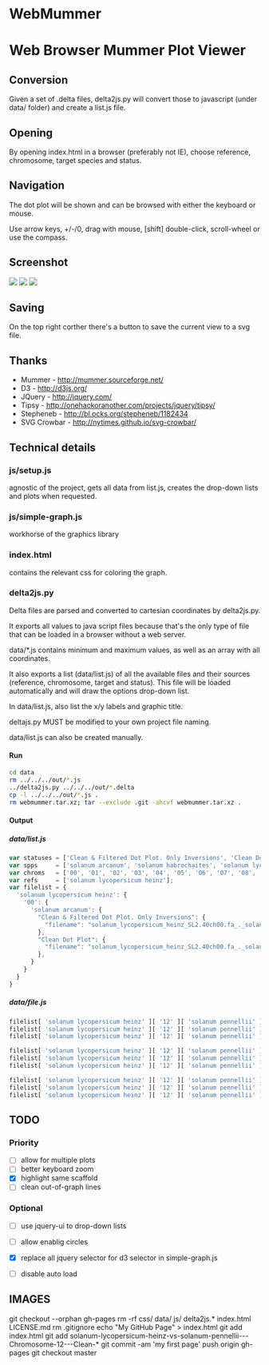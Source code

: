 WebMummer
=========
Web Browser Mummer Plot Viewer
==============================

Conversion
------------
Given a set of .delta files, delta2js.py will convert those to javascript (under data/ folder) and create a list.js file.

Opening
-------
By opening index.html in a browser (preferably not IE), choose reference, chromosome, target species and status.

Navigation
-----------
The dot plot will be shown and can be browsed with either the keyboard or mouse.

Use arrow keys, +/-/0, drag with mouse, [shift] double-click, scroll-wheel or use the compass.

Screenshot
-------------
<img src="https://raw.github.com/sauloal/webmummer/master/Screenshot.png"/>
<img src="http://sauloal.github.io/webmummer/solanum-lycopersicum-heinz-vs-solanum-pennellii---Chromosome-12---Clean-Dot-Plot.svg"/>
<img src="http://sauloal.github.io/webmummer/solanum-lycopersicum-heinz-vs-solanum-pennellii---Chromosome-12---Clean---Filtered-Dot-Plot--Only-Inversions.svg"/>


Saving
-------
On the top right corther there's a button to save the current view to a svg file.

Thanks
-------
* Mummer      - http://mummer.sourceforge.net/
* D3          - http://d3js.org/
* JQuery      - http://jquery.com/
* Tipsy       - http://onehackoranother.com/projects/jquery/tipsy/
* Stepheneb   - http://bl.ocks.org/stepheneb/1182434
* SVG Crowbar - http://nytimes.github.io/svg-crowbar/

Technical details
-------------------
### js/setup.js
agnostic of the project, gets all data from list.js, creates the drop-down lists and plots when requested.

### js/simple-graph.js
workhorse of the graphics library

### index.html
contains the relevant css for coloring the graph.

### delta2js.py
Delta files are parsed and converted to cartesian coordinates by delta2js.py.

It exports all values to java script files because that's the only type of file that can be loaded in a browser without a web server.

data/*.js contains minimum and maximum values, as well as an array with all coordinates.

It also exports a list (data/list.js) of all the available files and their sources (reference, chromosome, target and status). This file will be loaded automatically and will draw the options drop-down list.

In data/list.js, also list the x/y labels and graphic title.

deltajs.py MUST be modified to your own project file naming.

data/list.js can also be created manually.

#### Run
``` bash
cd data
rm ../../../out/*.js
../delta2js.py ../../../out/*.delta
cp -l ../../../out/*.js .
rm webmummer.tar.xz; tar --exclude .git -ahcvf webmummer.tar.xz .
```

#### Output
##### data/list.js
``` javascript
var statuses = ['Clean & Filtered Dot Plot. Only Inversions', 'Clean Dot Plot'];
var spps     = ['solanum arcanum', 'solanum habrochaites', 'solanum lycopersicum heinz denovo', 'solanum pennellii'];
var chroms   = ['00', '01', '02', '03', '04', '05', '06', '07', '08', '09', '10', '11', '12'];
var refs     = ['solanum lycopersicum heinz'];
var filelist = {
  'solanum lycopersicum heinz': {
    '00': {
      'solanum arcanum': {
        "Clean & Filtered Dot Plot. Only Inversions": {
          "filename": "solanum_lycopersicum_heinz_SL2.40ch00.fa_._solanum_arcanum_scaffold_final.assembly.fasta.delta.q.delta.filter.invertions.delta.js"
        },
        "Clean Dot Plot": {
          "filename": "solanum_lycopersicum_heinz_SL2.40ch00.fa_._solanum_arcanum_scaffold_final.assembly.fasta.delta.q.delta.js"
        },
      }
    }
  }
}
```

##### data/file.js
``` javascript
filelist[ 'solanum lycopersicum heinz' ][ '12' ][ 'solanum pennellii' ][ 'Clean Dot Plot' ][ 'title'  ] = 'solanum lycopersicum heinz vs solanum pennellii - Chromosome 12 - Clean Dot Plot';
filelist[ 'solanum lycopersicum heinz' ][ '12' ][ 'solanum pennellii' ][ 'Clean Dot Plot' ][ 'xlabel' ] = 'solanum lycopersicum heinz Chromosome 12';
filelist[ 'solanum lycopersicum heinz' ][ '12' ][ 'solanum pennellii' ][ 'Clean Dot Plot' ][ 'ylabel' ] = 'solanum pennellii';

filelist[ 'solanum lycopersicum heinz' ][ '12' ][ 'solanum pennellii' ][ 'Clean Dot Plot' ][ 'points' ] = [3159,3057,8585,8485,0,0,96.19];
filelist[ 'solanum lycopersicum heinz' ][ '12' ][ 'solanum pennellii' ][ 'Clean Dot Plot' ][ 'xmin' ]  =         3159;
filelist[ 'solanum lycopersicum heinz' ][ '12' ][ 'solanum pennellii' ][ 'Clean Dot Plot' ][ 'xmax' ]  =     65485119;

filelist[ 'solanum lycopersicum heinz' ][ '12' ][ 'solanum pennellii' ][ 'Clean Dot Plot' ][ 'ymin' ]  =         3057;
filelist[ 'solanum lycopersicum heinz' ][ '12' ][ 'solanum pennellii' ][ 'Clean Dot Plot' ][ 'ymax' ]  =     60818323;
filelist[ 'solanum lycopersicum heinz' ][ '12' ][ 'solanum pennellii' ][ 'Clean Dot Plot' ][ 'scafs']  = ['scaffold_2657'];
```

TODO
--------
### Priority
- [ ] allow for multiple plots
- [ ] better keyboard zoom
- [x] highlight same scaffold
- [ ] clean out-of-graph lines

### Optional
- [ ] use jquery-ui to drop-down lists
- [ ] allow enablig circles
- [x] replace all jquery selector for d3 selector in simple-graph.js
- [ ] disable auto load


IMAGES
--------------
git checkout --orphan gh-pages
rm -rf css/ data/ js/ delta2js.* index.html LICENSE.md
rm .gitignore
echo "My GitHub Page" > index.html
git add index.html
git add solanum-lycopersicum-heinz-vs-solanum-pennellii---Chromosome-12---Clean-*
git commit -am 'my first page'
push origin gh-pages
git checkout master
